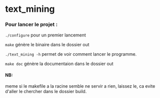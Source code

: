 # text_mining


### Pour lancer le projet :
`./configure` pour un premier lancement 

`make` génère le binaire dans le dossier out

`./text_mining -h` permet de voir comment lancer le programme.

`make doc` génère la documentaion dans le dossier out
#### NB:
meme si le makefile a la racine semble ne servir a rien, laissez le, ca evite d'aller le chercher dans le dossier build.
